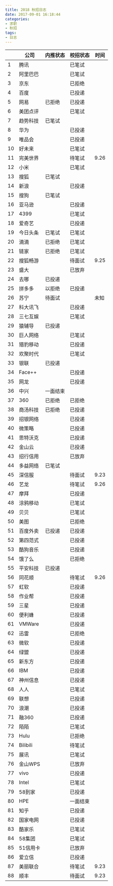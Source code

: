 ```yaml
---
title: 2018 秋招日志
date: 2017-09-01 16:18:44
categories:
- 求职
- 秋招
tags:
- 日志
---
```

||公司|内推状态|校招状态|时间|
|---|---|---|---|---|
|1	|	腾讯		|			|	已笔试	|			|
|2	|	阿里巴巴	|			|	已笔试	|			|
|3	|	京东		|			|	已拒绝	|			|
|4	|	百度		|			|	已投递	|			|
|5	|	网易		|	已拒绝	|	已投递	|			|
|6	|	美团点评	|			|	已笔试	|			|
|7	|	趋势科技	|	已笔试	|			|			|
|8	|	华为		|			|	已投递	|			|
|9	|	唯品会	|			|	已投递	|			|
|10	|	好未来	|			|	已笔试	|			|
|11	|	完美世界	|			|	待笔试	|	9.26	|
|12	|	小米		|			|	已笔试	|			|
|13	|	搜狐		|	已笔试	|			|			|
|14	|	新浪		|			|	已投递	|			|
|15	|	搜狗		|	已笔试	|			|			|
|16	|	亚马逊	|			|	已投递	|			|
|17	|	4399	|			|	已笔试	|			|
|18	|	爱奇艺	|			|	已投递	|			|
|19	|	今日头条	|	已笔试	|	已笔试	|			|
|20	|	滴滴		|	已拒绝	|	已笔试	|			|
|21	|	链家		|	已拒绝	|	已笔试	|			|
|22	|	搜狐畅游	|			|	待面试	|	9.25	|
|23	|	盛大		|			|	已放弃	|			|
|24	|	去哪		|	已投递	|			|			|
|25	|	拼多多	|	以拒绝	|	已投递	|			|
|26	|	苏宁		|	待面试	|			|	未知		|
|27	|	科大讯飞	|			|	已投递	|			|
|28	|	三七互娱	|			|	已笔试	|			|
|29	|	猿辅导	|	已投递	|			|			|
|30	|	巨人网络	|			|	已笔试	|			|
|31	|	猎豹移动	|			|	已投递	|			|
|32	|	欢聚时代	|			|	已笔试	|			|
|33	|	银联		|	已投递	|			|			|
|34	|	Face++	|			|	已投递	|			|
|35	|	网龙		|			|	已投递	|			|
|36	|	中兴		|	一面结束	|			|			|
|37	|	360		|	已拒绝	|	已拒绝	|			|
|38	|	商汤科技	|	已拒绝	|	已投递	|			|
|39	|	招银网络	|			|	已投递	|			|
|40	|	微策略	|			|	已投递	|			|
|41	|	思特沃克	|			|	已投递	|			|
|42	|	金山云	|			|	已投递	|			|
|43	|	招行信用	|			|	已放弃	|			|
|44	|	多益网络	|	已笔试	|			|			|
|45	|	深信服	|			|	待面试	|	9.23	|
|46	|	艺龙		|			|	待笔试	|	9.26	|
|47	|	摩拜		|			|	已投递	|			|
|48	|	涂鸦移动	|			|	已笔试	|			|
|49	|	贝贝		|			|	已笔试	|			|
|50	|	美图		|			|	已拒绝	|			|
|51	|	百度外卖	|	已投递	|	已投递	|			|
|52	|	第四范式	|			|	已投递	|			|
|53	|	酷狗音乐	|			|	已投递	|			|
|54	|	饿了么	|			|	已拒绝	|			|
|55	|	平安科技	|	已投递	|			|			|
|56	|	同花顺	|			|	待笔试	|	9.26	|
|57	|	虹软		|			|	已投递	|			|
|58	|	作业帮	|			|	已投递	|			|
|59	|	三星		|			|	已投递	|			|
|60	|	便利蜂	|			|	已投递	|			|
|61	|	VMWare	|			|	已投递	|			|
|62	|	迅雷		|			|	已拒绝	|			|
|63	|	微软		|			|	已投递	|			|
|64	|	绿盟		|			|	已投递	|			|
|65	|	新东方	|			|	已投递	|			|
|66	|	IBM		|			|	已投递	|			|
|67	|	神州信息	|			|	已投递	|			|
|68	|	人人		|			|	已笔试	|			|
|69	|	联想		|			|	已投递	|			|
|70	|	浪潮		|			|	已投递	|			|
|71 |	融360	|			|	已投递	|			|
|72	|	陌陌		|			|	已笔试	|			|
|73	|	Hulu	|			|	已拒绝	|			|
|74	|	Bilibili|			|	待笔试	|			|
|75	|	展讯		|			|	已笔试	|			|
|76	|	金山WPS	|			|	已放弃	|			|
|77	|	vivo	|			|	已投递	|			|
|78	|	Intel	|			|	已笔试	|			|
|79	|	58到家	|			|	已投递	|			|
|80	|	HPE		|			|	一面结束	|			|
|81	|	知乎		|			|	已投递	|			|
|82	|	国家电网	|			|	已投递	|			|
|83	|	酷家乐	|			|	已笔试	|			|
|84	|	58集团	|			|	已笔试	|			|
|85	|	51信用卡	|			|	已放弃	|			|
|86	|	爱立信	|			|	已投递	|			|
|87	|	美丽联合	|			|	待笔试	|	9.23	|
|88	|	顺丰		|			|	待面试	|	9.23	|